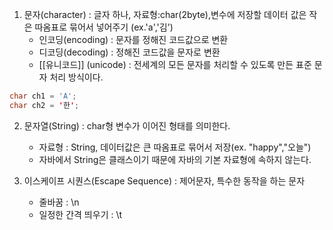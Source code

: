 1. 문자(character) : 글자 하나, 자료형:char(2byte),변수에 저장할 데이터 값은 작은 따옴표로 묶어서 넣어주기 (ex.'a','김')
	-  인코딩(encoding) : 문자를 정해진 코드값으로 변환
	- 디코딩(decoding) : 정해진 코드값을 문자로 변환
	- [[유니코드]] (unicode) : 전세계의 모든 문자를 처리할 수 있도록 만든 표준 문자 처리 방식이다.
```java
char ch1 = 'A';
char ch2 = '한';
```

2. 문자열(String) : char형 변수가 이어진 형태를 의미한다. 
	- 자료형 : String, 데이터값은 큰 따옴표로 묶어서 저장(ex. "happy","오늘")
	- 자바에서 String은 클래스이기 때문에 자바의 기본 자료형에 속하지 않는다.

3. 이스케이프 시퀀스(Escape Sequence) : 제어문자, 특수한 동작을 하는 문자
	- 줄바꿈 : \n
	- 일정한 간격 띄우기 : \t